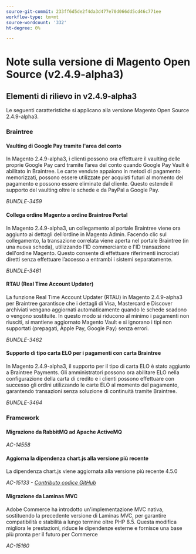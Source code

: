 ```yaml
---
source-git-commit: 233ff6d5de2f4da3d477e70d066dd5cd46c771ee
workflow-type: tm+mt
source-wordcount: '332'
ht-degree: 0%

---
```

# Note sulla versione di Magento Open Source (v2.4.9-alpha3)

## Elementi di rilievo in v2.4.9-alpha3

Le seguenti caratteristiche si applicano alla versione Magento Open Source 2.4.9-alpha3.

### Braintree

#### Vaulting di Google Pay tramite l&#39;area del conto

In Magento 2.4.9-alpha3, i clienti possono ora effettuare il vaulting delle proprie Google Pay card tramite l’area del conto quando Google Pay Vault è abilitato in Braintree. Le carte vendute appaiono in metodi di pagamento memorizzati, possono essere utilizzate per acquisti futuri al momento del pagamento e possono essere eliminate dal cliente. Questo estende il supporto del vaulting oltre le schede e da PayPal a Google Pay.

_BUNDLE-3459_

#### Collega ordine Magento a ordine Braintree Portal

In Magento 2.4.9-alpha3, un collegamento al portale Braintree viene ora aggiunto ai dettagli dell’ordine in Magento Admin. Facendo clic sul collegamento, la transazione correlata viene aperta nel portale Braintree (in una nuova scheda), utilizzando l&#39;ID commerciante e l&#39;ID transazione dell&#39;ordine Magento. Questo consente di effettuare riferimenti incrociati diretti senza effettuare l’accesso a entrambi i sistemi separatamente.

_BUNDLE-3461_

#### RTAU (Real Time Account Updater)

La funzione Real Time Account Updater (RTAU) in Magento 2.4.9-alpha3 per Braintree garantisce che i dettagli di Visa, Mastercard e Discover archiviati vengano aggiornati automaticamente quando le schede scadono o vengono sostituite. In questo modo si riducono al minimo i pagamenti non riusciti, si mantiene aggiornato Magento Vault e si ignorano i tipi non supportati (prepagati, Apple Pay, Google Pay) senza errori.

_BUNDLE-3462_

#### Supporto di tipo carta ELO per i pagamenti con carta Braintree

In Magento 2.4.9-alpha3, il supporto per il tipo di carta ELO è stato aggiunto a Braintree Payments. Gli amministratori possono ora abilitare ELO nella configurazione della carta di credito e i clienti possono effettuare con successo gli ordini utilizzando le carte ELO al momento del pagamento, garantendo transazioni senza soluzione di continuità tramite Braintree.

_BUNDLE-3464_

### Framework

#### Migrazione da RabbitMQ ad Apache ActiveMQ

_AC-14558_

#### Aggiorna la dipendenza chart.js alla versione più recente

La dipendenza chart.js viene aggiornata alla versione più recente 4.5.0

_AC-15133 - [Contributo codice GitHub](https://github.com/magento/magento2/commit/657f983e)_

#### Migrazione da Laminas MVC

Adobe Commerce ha introdotto un&#39;implementazione MVC nativa, sostituendo la precedente versione di Laminas MVC, per garantire compatibilità e stabilità a lungo termine oltre PHP 8.5. Questa modifica migliora le prestazioni, riduce le dipendenze esterne e fornisce una base più pronta per il futuro per Commerce

_AC-15160_
